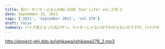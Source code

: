 ```yaml
---
title: 石川・ホンマ・ぶるんのBe-SIDE Your Life! vol.278-2
date: September 15, 2011
tags: ['2011', 'September 2011', 'vol.278']
draft: false
summary: バイク旅となった石川サン。ライダーじゃないのでわからないのですが、バイクのエンジン熱で足が重度の火傷状態に！バイクに乗るのは気合が必要ですね。NAMAE
---
```


http://project-phi.ddo.jp/ishikawa/ishikawa278_2.mp3